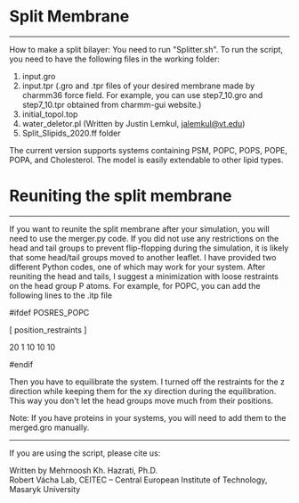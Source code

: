 # Split Membrane

***
How to make a split bilayer:
You need to run "Splitter.sh".
To run the script, you need to have the following files in the working folder: 
1. input.gro 
2. input.tpr
    (.gro and .tpr files of your desired membrane made by charmm36 force field. 
    For example, you can use step7_10.gro and step7_10.tpr obtained from charmm-gui website.)                                      
3. initial_topol.top                                                                                      
4. water_deletor.pl (Written by Justin Lemkul, jalemkul@vt.edu)                                           
5. Split_Slipids_2020.ff folder
                                                                      
The current version supports systems containing PSM, POPC, POPS, POPE, POPA, and Cholesterol.
The model is easily extendable to other lipid types.


# Reuniting the split membrane

***
If you want to reunite the split membrane after your simulation, you will need to use the merger.py code. If you did not use any restrictions on the head and tail groups to prevent flip-flopping during the simulation, it is likely that some head/tail groups moved to another leaflet. I have provided two different Python codes, one of which may work for your system. 
After reuniting the head and tails, I suggest a minimization with loose restraints on the head group P atoms. For example, for POPC, you can add the following lines to the .itp file

#ifdef POSRES_POPC

[ position_restraints ]

20     1     10     10     10

#endif

Then you have to equilibrate the system. I turned off the restraints for the z direction while keeping them for the xy direction during the equilibration. This way you don't let the head groups move much from their positions.

Note: If you have proteins in your systems, you will need to add them to the merged.gro manually.


***
If you are using the script, please cite us:                                            
                                                                                                       
Written by Mehrnoosh Kh. Hazrati, Ph.D.                                                                
Robert Vácha Lab, CEITEC – Central European Institute of Technology, Masaryk University     
